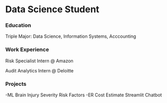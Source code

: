 # Data Science Student
### Education
Triple Major: Data Science, Information Systems, Acccounting

### Work Experience
Risk Specialist Intern @ Amazon

Audit Analytics Intern @ Deloitte

### Projects
-ML Brain Injury Severity Risk Factors
-ER Cost Estimate Streamlit Chatbot

